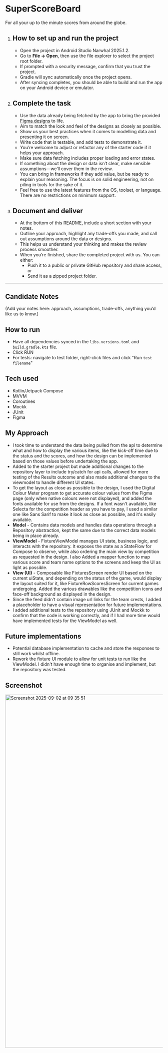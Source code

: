# SuperScoreBoard

For all your up to the minute scores from around the globe.

1. ## How to set up and run the project

   - Open the project in Android Studio Narwhal 2025.1.2.
   - Go to **File → Open**, then use the file explorer to select the project root folder.
   - If prompted with a security message, confirm that you trust the project.
   - Gradle will sync automatically once the project opens.
   - After syncing completes, you should be able to build and run the app on your Android device or emulator.

2. ## Complete the task

   - Use the data already being fetched by the app to bring the provided [Figma designs](https://www.figma.com/design/hY3cElxFKc1mkl9oZ8GAi4/Test-Design?node-id=1-61823&t=IbXirDv081k0WauS-1) to life.
   - Aim to match the look and feel of the designs as closely as possible.
   - Show us your best practices when it comes to modelling data and presenting it on screen.
   - Write code that is testable, and add tests to demonstrate it.
   - You’re welcome to adjust or refactor any of the starter code if it helps your approach.
   - Make sure data fetching includes proper loading and error states.
   - If something about the design or data isn’t clear, make sensible assumptions—we’ll cover them in the review.
   - You can bring in frameworks if they add value, but be ready to explain your reasoning. The focus is on solid engineering, not on piling in tools for the sake of it.
   - Feel free to use the latest features from the OS, toolset, or language. There are no restrictions on minimum support.

3. ## Document and deliver

   - At the bottom of this README, include a short section with your notes.
   - Outline your approach, highlight any trade-offs you made, and call out assumptions around the data or designs.
   - This helps us understand your thinking and makes the review process smoother.
   - When you’re finished, share the completed project with us. You can either:
      - Push it to a public or private GitHub repository and share access, or
      - Send it as a zipped project folder.

---

## Candidate Notes

(Add your notes here: approach, assumptions, trade-offs, anything you’d like us to know.)

## How to run
- Have all dependencies synced in the `libs.versions.toml` and `build.gradle.kts` file.
- Click RUN
- For tests: navigate to test folder, right-click files and click "Run `test filename`"

## Tech used
- Kotlin/Jetpack Compose
- MVVM
- Coroutines
- Mockk
- JUnit
- Figma

## My Approach
- I took time to understand the data being pulled from the api to determine what and how to display the various items, like the kick-off time due to the status and the scores, and how the design can be implemented based on those values before undertaking the app.
- Added to the starter project but made additional changes to the repository layer to include try/catch for api calls, allowed for more testing of the Results outcome and also made additional changes to the viewmodel to handle different UI states.
- To get the layout as close as possible to the design, I used the Digital Colour Meter program to get accurate colour values from the Figma page (only when native colours were not displayed), and added the fonts available for use from the designs. If a font wasn't available, like Selecta for the competition header as you have to pay, I used a similar one like Sans Sarif to make it look as close as possible, and it's easily available. 
- **Model** - Contains data models and handles data operations through a Repository abstraction, kept the same due to the correct data models being in place already.
- **ViewModel** - FixtureViewModel manages UI state, business logic, and interacts with the repository. It exposes the state as a StateFlow for Compose to observe, while also ordering the main view by competition as requested in the design. I also Added a mapper function to map various score and team name options to the screens and keep the UI as light as possible.
- **View (UI)** - Composable like FixturesScreen render UI based on the current uiState, and depending on the status of the game, would display the layout suited for it, like FixtureRowScoresScreen for current games undergoing. Added the various drawables like the competition icons and face-off background as displayed in the design. 
- Since the feed didn't contain image url links for the team crests, I added a placeholder to have a visual representation for future implementations.
- I added additional tests to the repository using JUnit and Mockk to confirm that the code is working correctly, and if I had more time would have implemented tests for the ViewModel as well.

## Future implementations
- Potential database implementation to cache and store the responses to still work whilst offline.
- Rework the fixture UI module to allow for unit tests to run like the ViewModel. I didn't have enough time to organise and implement, but the repository was tested.

## Screenshot
<img width="719" height="1129" alt="Screenshot 2025-09-02 at 09 35 51" src="https://github.com/user-attachments/assets/6fad377c-3fd9-439f-8828-fedb33402453" />





